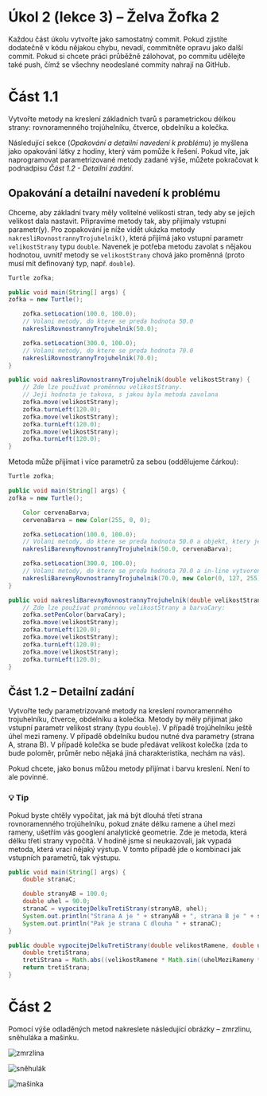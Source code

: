 # Úkol 2 (lekce 3) – Želva Žofka 2
Každou část úkolu vytvořte jako samostatný commit. Pokud zjistíte dodatečně v kódu nějakou chybu, nevadí, commitněte
opravu jako další commit. Pokud si chcete práci průběžně zálohovat, po commitu udělejte také push, čímž se všechny
neodeslané commity nahrají na GitHub.

# Část 1.1
Vytvořte metody na kreslení základních tvarů s parametrickou délkou strany: rovnoramenného trojúhelníku, čtverce, obdelníku a kolečka.

Následující sekce (*Opakování a detailní navedení k problému*) je myšlena jako opakování látky z hodiny, který vám
pomůže k řešení. Pokud víte, jak naprogramovat parametrizované metody zadané výše, můžete pokračovat k podnadpisu
*Část 1.2 - Detailní zadání*.

## Opakování a detailní navedení k problému
Chceme, aby základní tvary měly volitelné velikosti stran, tedy aby se jejich velikost dala nastavit. Připravíme metody
tak, aby přijímaly vstupní parametr(y). Pro zopakování je níže vidět ukázka metody `nakresliRovnostrannyTrojuhelnik()`,
která přijímá jako vstupní parametr `velikostStrany` typu `double`. Navenek je potřeba metodu zavolat s nějakou hodnotou,
uvnitř metody se `velikostStrany` chová jako proměnná (proto musí mít definovaný typ, např. `double`).

```java
Turtle zofka;

public void main(String[] args) {
zofka = new Turtle();

    zofka.setLocation(100.0, 100.0);
    // Volani metody, do ktere se preda hodnota 50.0
    nakresliRovnostrannyTrojuhelnik(50.0);

    zofka.setLocation(300.0, 100.0);
    // Volani metody, do ktere se preda hodnota 70.0
    nakresliRovnostrannyTrojuhelnik(70.0);
}

public void nakresliRovnostrannyTrojuhelnik(double velikostStrany) {
    // Zde lze používat proměnnou velikostStrany.
    // Jeji hodnota je takova, s jakou byla metoda zavolana
    zofka.move(velikostStrany);
    zofka.turnLeft(120.0);
    zofka.move(velikostStrany);
    zofka.turnLeft(120.0);
    zofka.move(velikostStrany);
    zofka.turnLeft(120.0);
}
```

Metoda může přijímat i více parametrů za sebou (oddělujeme čárkou):

```java
Turtle zofka;

public void main(String[] args) {
zofka = new Turtle();

    Color cervenaBarva;
    cervenaBarva = new Color(255, 0, 0);

    zofka.setLocation(100.0, 100.0);
    // Volani metody, do ktere se preda hodnota 50.0 a objekt, ktery je v promenne cervenaBarva
    nakresliBarevnyRovnostrannyTrojuhelnik(50.0, cervenaBarva);

    zofka.setLocation(300.0, 100.0);
    // Volani metody, do ktere se preda hodnota 70.0 a in-line vytvoreny objekt barvy
    nakresliBarevnyRovnostrannyTrojuhelnik(70.0, new Color(0, 127, 255));
}

public void nakresliBarevnyRovnostrannyTrojuhelnik(double velikostStrany, Color barvaCary) {
    // Zde lze používat proměnnou velikostStrany a barvaCary:
    zofka.setPenColor(barvaCary);
    zofka.move(velikostStrany);
    zofka.turnLeft(120.0);
    zofka.move(velikostStrany);
    zofka.turnLeft(120.0);
    zofka.move(velikostStrany);
    zofka.turnLeft(120.0);
}
```

## Část 1.2 – Detailní zadání
Vytvořte tedy parametrizované metody na kreslení rovnoramenného trojuhelníku, čtverce, obdelníku a kolečka. Metody by
měly přijímat jako vstupní parametr velikost strany (typu `double`). V případě trojúhelníku ještě úhel mezi rameny.
V případě obdelníku budou nutné dva parametry (strana A, strana B). V případě kolečka se bude předávat velikost
kolečka (zda to bude poloměr, průměr nebo nějaká jiná charakteristika, nechám na vás).

Pokud chcete, jako bonus můžou metody přijímat i barvu kreslení. Není to ale povinné.

### 💡 Tip
Pokud byste chtěly vypočítat, jak má být dlouhá třetí strana rovnoramenného trojúhelníku, pokud znáte délku ramene
a úhel mezi rameny, ušetřím vás googlení analytické geometrie. Zde je metoda, která délku třetí strany vypočítá.
V hodině jsme si neukazovali, jak vypadá metoda, která vrací nějaký výstup. V tomto případě jde o kombinaci
jak vstupních parametrů, tak výstupu.

```java
public void main(String[] args) {
    double stranaC;

    double stranyAB = 100.0;
    double uhel = 90.0;
    stranaC = vypocitejDelkuTretiStrany(stranyAB, uhel);
    System.out.println("Strana A je " + stranyAB + ", strana B je " + stranyAB + ", uhel mezi nimi je " + uhel + "°.");
    System.out.println("Pak je strana C dlouha " + stranaC);
}

public double vypocitejDelkuTretiStrany(double velikostRamene, double uhelMeziRameny) {
    double tretiStrana;
    tretiStrana = Math.abs((velikostRamene * Math.sin((uhelMeziRameny * Math.PI / 180.0) / 2.0)) * 2.0);
    return tretiStrana;
}
```

# Část 2
Pomocí výše odladěných metod nakreslete následující obrázky – zmrzlinu, sněhuláka a mašinku.

![zmrzlina](/obrazky/ukol03-zmrzlina.svg)

![sněhulák](/obrazky/ukol03-snehulak.svg)

![mašinka](/obrazky/ukol03-lokomotiva.svg)




